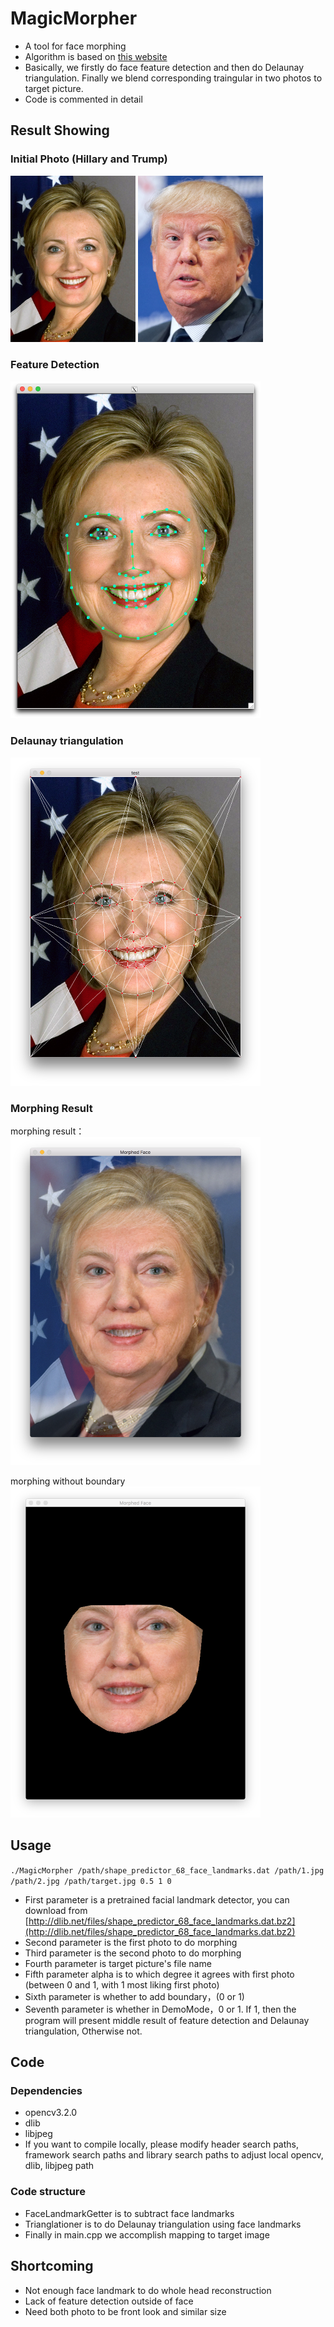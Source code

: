 # MagicMorpher
- A tool for face morphing
- Algorithm is based on [this website](http://www.learnopencv.com/face-morph-using-opencv-cpp-python/#download)
- Basically, we firstly do face feature detection and then do Delaunay triangulation. Finally we blend corresponding traingular in two photos to target picture. 
- Code is commented in detail

## Result Showing
### Initial Photo (Hillary and Trump)
<img src="./pic/clinton.jpg" alt="Hillary" width=200px/>
<img src="./pic/trump.jpg" alt="Trump" width=200px/>

### Feature Detection
<img src="./pic/特征检测.png" alt="Feature Detection" width=400px/>

### Delaunay triangulation
<img src="./pic/三角剖分.png" alt="Delaunay triangulation" width=400px/>

### Morphing Result
morphing result：
<br />
<img src="./pic/morphed_face.png" alt="morph结果" width=400px/>

morphing without boundary
<br />
<img src="./pic/no_boundary_morphed_face.png" alt="没有boundary的morph效果" width=400px/>

## Usage
`./MagicMorpher /path/shape_predictor_68_face_landmarks.dat /path/1.jpg /path/2.jpg /path/target.jpg 0.5 1 0`

- First parameter is a pretrained facial landmark detector, you can download from [http://dlib.net/files/shape_predictor_68_face_landmarks.dat.bz2](http://dlib.net/files/shape_predictor_68_face_landmarks.dat.bz2)
- Second parameter is the first photo to do morphing
- Third parameter is the second photo to do morphing
- Fourth parameter is target picture's file name
- Fifth parameter alpha is to which degree it agrees with first photo (between 0 and 1, with 1 most liking first photo)
- Sixth parameter is whether to add boundary，(0 or 1)
- Seventh parameter is whether in DemoMode，0 or 1. If 1, then the program will present middle result of feature detection and Delaunay triangulation, Otherwise not. 

## Code
### Dependencies
- opencv3.2.0
- dlib
- libjpeg
- If you want to compile locally, please modify header search paths, framework search paths and library search paths to adjust local opencv, dlib, libjpeg path

### Code structure
- FaceLandmarkGetter is to subtract face landmarks
- Trianglationer is to do Delaunay triangulation using face landmarks
- Finally in main.cpp we accomplish mapping to target image

## Shortcoming
- Not enough face landmark to do whole head reconstruction
- Lack of feature detection outside of face
- Need both photo to be front look and similar size

